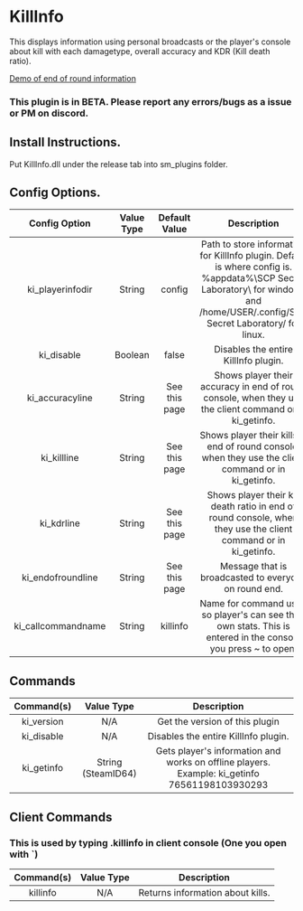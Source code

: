 # KillInfo
This displays information using personal broadcasts or the player's console about kill with each damagetype, overall accuracy and KDR (Kill death ratio).

[Demo of end of round information](https://gfycat.com/defensivetangiblebelugawhale)
### This plugin is in BETA. Please report any errors/bugs as a issue or PM on discord.

## Install Instructions.
Put KillInfo.dll under the release tab into sm_plugins folder.


## Config Options.
| Config Option              | Value Type      | Default Value | Description |
|   :---:                    |     :---:       |    :---:      |    :---:    |
| ki_playerinfodir           | String          | config        | Path to store information for KillInfo plugin. Default is where config is. %appdata%\SCP Secret Laboratory\ for windows and /home/USER/.config/SCP Secret Laboratory/ for linux. |
| ki_disable                 | Boolean         | false         | Disables the entire KillInfo plugin. |
| ki_accuracyline            | String          | See this page | Shows player their accuracy in end of round console, when they use the client command or in ki_getinfo. |
| ki_killline                | String          | See this page | Shows player their kills in end of round console, when they use the client command or in ki_getinfo.  |
| ki_kdrline                 | String          | See this page | Shows player their kill death ratio in end of round console, when they use the client command or in ki_getinfo.  |
| ki_endofroundline          | String          | See this page | Message that is broadcasted to everyone on round end.  |
| ki_callcommandname         | String          | killinfo      | Name for command used so player's can see their own stats. This is entered in the console you press ~ to open. |


## Commands

| Command(s)                 | Value Type      | Description                              |
|   :---:                    |     :---:       |    :---:                                 |
| ki_version                 | N/A             | Get the version of this plugin           |
| ki_disable                 | N/A             | Disables the entire KillInfo plugin.     |
| ki_getinfo                 | String (SteamID64)   | Gets player's information and works on offline players. Example: ki_getinfo 76561198103930293     |

## Client Commands 
### This is used by typing .killinfo in client console (One you open with `)
| Command(s)                 | Value Type      | Description                              |
|   :---:                    |     :---:       |    :---:                                 |
| killinfo                   | N/A             |  Returns information about kills. |

